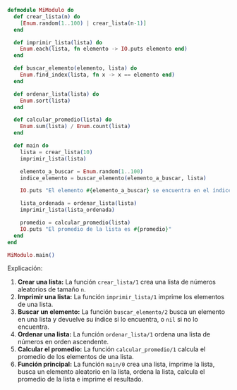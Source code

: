 ```elixir
defmodule MiModulo do
  def crear_lista(n) do
    [Enum.random(1..100) | crear_lista(n-1)]
  end

  def imprimir_lista(lista) do
    Enum.each(lista, fn elemento -> IO.puts elemento end)
  end

  def buscar_elemento(elemento, lista) do
    Enum.find_index(lista, fn x -> x == elemento end)
  end

  def ordenar_lista(lista) do
    Enum.sort(lista)
  end

  def calcular_promedio(lista) do
    Enum.sum(lista) / Enum.count(lista)
  end

  def main do
    lista = crear_lista(10)
    imprimir_lista(lista)

    elemento_a_buscar = Enum.random(1..100)
    indice_elemento = buscar_elemento(elemento_a_buscar, lista)

    IO.puts "El elemento #{elemento_a_buscar} se encuentra en el índice #{indice_elemento}"

    lista_ordenada = ordenar_lista(lista)
    imprimir_lista(lista_ordenada)

    promedio = calcular_promedio(lista)
    IO.puts "El promedio de la lista es #{promedio}"
  end
end

MiModulo.main()
```

Explicación:

1. **Crear una lista:** La función `crear_lista/1` crea una lista de números aleatorios de tamaño `n`.
2. **Imprimir una lista:** La función `imprimir_lista/1` imprime los elementos de una lista.
3. **Buscar un elemento:** La función `buscar_elemento/2` busca un elemento en una lista y devuelve su índice si lo encuentra, o `nil` si no lo encuentra.
4. **Ordenar una lista:** La función `ordenar_lista/1` ordena una lista de números en orden ascendente.
5. **Calcular el promedio:** La función `calcular_promedio/1` calcula el promedio de los elementos de una lista.
6. **Función principal:** La función `main/0` crea una lista, imprime la lista, busca un elemento aleatorio en la lista, ordena la lista, calcula el promedio de la lista e imprime el resultado.